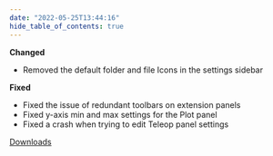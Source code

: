 ```yaml
---
date: "2022-05-25T13:44:16"
hide_table_of_contents: true
---
```

**Changed**

- Removed the default folder and file Icons in the settings sidebar


**Fixed**

- Fixed the issue of redundant toolbars on extension panels
- Fixed y-axis min and max settings for the Plot panel
- Fixed a crash when trying to edit Teleop panel settings


[Downloads](https://github.com/foxglove/studio/releases/tag/v1.12.1)
